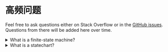 # 高频问题

Feel free to ask questions either on Stack Overflow or in the [GitHub issues](https://github.com/statelyai/xstate/issues). Questions from there will be added here over time.

<details>
  <summary>What is a finite-state machine?</summary>
  <br />
  A finite state machine (FSM) is a mathematical description of the relationships between a finite number of states, and a finite number of events that can cause transitions between states. See [the Wikipedia entry](https://en.wikipedia.org/wiki/Finite-state_machine) for more information.
</details>

<details>
  <summary>What is a statechart?</summary>
  <br />
  A statechart is an extension to finite state machines, created by David Harel. They are more flexible than finite state machines because they support:
  <ul>
    <li>hierarchical (nested) states,</li>
    <li>orthogonal (parallel) regions,</li>
    <li>state actions (entry, exit, and transition actions)</li>
    <li>history (shallow and deep) states.</li>
  </ul>
  This has the benefit of preventing [state and transition explosion](https://en.wikipedia.org/wiki/UML_state_machine#UML_extensions_to_the_traditional_FSM_formalism), which is a limitation of traditional finite state machines.
  <br />
  See [the Wikipedia entry](https://en.wikipedia.org/wiki/State_diagram#Harel_statechart) and David Harel's original paper, [Statecharts: a Visual Formalism for Complex Systems](https://www.sciencedirect.com/science/article/pii/0167642387900359/pdf) for more information.
</details>

